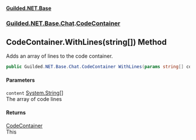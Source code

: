 #### [Guilded.NET.Base](Guilded_NET_Base.md 'Guilded.NET.Base')
### [Guilded.NET.Base.Chat](Guilded_NET_Base.md#Guilded_NET_Base_Chat 'Guilded.NET.Base.Chat').[CodeContainer](CodeContainer.md 'Guilded.NET.Base.Chat.CodeContainer')
## CodeContainer.WithLines(string[]) Method
Adds an array of lines to the code container.  
```csharp
public Guilded.NET.Base.Chat.CodeContainer WithLines(params string[] content);
```
#### Parameters
<a name='Guilded_NET_Base_Chat_CodeContainer_WithLines(string__)_content'></a>
`content` [System.String](https://docs.microsoft.com/en-us/dotnet/api/System.String 'System.String')[[]](https://docs.microsoft.com/en-us/dotnet/api/System.Array 'System.Array')  
The array of code lines
  
#### Returns
[CodeContainer](CodeContainer.md 'Guilded.NET.Base.Chat.CodeContainer')  
This

